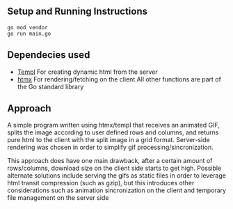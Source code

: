 ## Setup and Running Instructions

```
go mod vendor
go run main.go
```

## Dependecies used
- [Templ](https://github.com/a-h/templ) For creating dynamic html from the server
- [htmx](https://htmx.org/) For rendering/fetching on the client
All other functions are part of the Go standard library

## Approach

A simple program written using htmx/templ that receives an animated GIF, splits the image according to user defined rows and columns, and
returns pure html to the client with the split image in a grid format. Server-side rendering was chosen in order to simplify 
gif processing/sincronization. 

This approach does have one main drawback, after a certain amount of rows/columns, download size on the client side starts to get high.
Possible alternate solutions include serving the gifs as static files in order to leverage html transit compression (such as gzip), but this introduces
other considerations such as animation sincronization on the client and temporary file management on the server side

